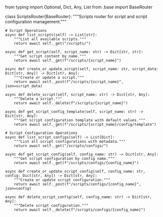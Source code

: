 from typing import Optional, Dict, Any, List
from .base import BaseRouter


class ScriptsRouter(BaseRouter):
    """Scripts router for script and script configuration management."""
    
    # Script Operations
    async def list_scripts(self) -> List[str]:
        """List all available scripts."""
        return await self._get("/scripts/")
    
    async def get_script(self, script_name: str) -> Dict[str, str]:
        """Get script content by name."""
        return await self._get(f"/scripts/{script_name}")
    
    async def create_or_update_script(self, script_name: str, script_data: Dict[str, Any]) -> Dict[str, Any]:
        """Create or update a script."""
        return await self._post(f"/scripts/{script_name}", json=script_data)
    
    async def delete_script(self, script_name: str) -> Dict[str, Any]:
        """Delete a script."""
        return await self._delete(f"/scripts/{script_name}")
    
    async def get_script_config_template(self, script_name: str) -> Dict[str, Any]:
        """Get script configuration template with default values."""
        return await self._get(f"/scripts/{script_name}/config/template")
    
    # Script Configuration Operations
    async def list_script_configs(self) -> List[Dict]:
        """List all script configurations with metadata."""
        return await self._get("/scripts/configs/")
    
    async def get_script_config(self, config_name: str) -> Dict[str, Any]:
        """Get script configuration by config name."""
        return await self._get(f"/scripts/configs/{config_name}")
    
    async def create_or_update_script_config(self, config_name: str, config: Dict[str, Any]) -> Dict[str, Any]:
        """Create or update script configuration."""
        return await self._post(f"/scripts/configs/{config_name}", json=config)
    
    async def delete_script_config(self, config_name: str) -> Dict[str, Any]:
        """Delete script configuration."""
        return await self._delete(f"/scripts/configs/{config_name}")
